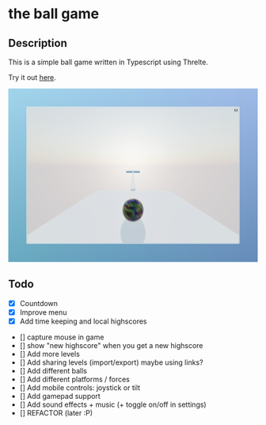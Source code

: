 # the ball game

## Description

This is a simple ball game written in Typescript using Threlte.

Try it out [here](https://flo-bit.github.io/ball-game/).

![screen shot](./screenshot.png)

## Todo

- [x] Countdown
- [x] Improve menu
- [x] Add time keeping and local highscores

- [] capture mouse in game
- [] show "new highscore" when you get a new highscore
- [] Add more levels
- [] Add sharing levels (import/export) maybe using links?
- [] Add different balls
- [] Add different platforms / forces
- [] Add mobile controls: joystick or tilt
- [] Add gamepad support
- [] Add sound effects + music (+ toggle on/off in settings)
- [] REFACTOR (later :P)